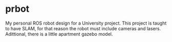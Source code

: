# prbot
My personal ROS robot design for a University project. This project is taught to have SLAM, for that reason the robot must include cameras and lasers. Adittional, there is a little apartment gazebo model.
